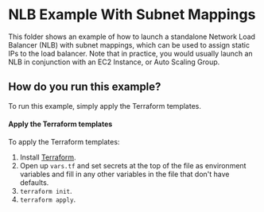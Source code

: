 # NLB Example With Subnet Mappings

This folder shows an example of how to launch a standalone Network Load Balancer (NLB) with subnet mappings, which can be used to assign static IPs to the load balancer. Note that in practice, you would usually launch an NLB in conjunction with an EC2 Instance, or Auto Scaling Group.

## How do you run this example?

To run this example, simply apply the Terraform templates.

#### Apply the Terraform templates

To apply the Terraform templates:

1. Install [Terraform](https://www.terraform.io/).
1. Open up `vars.tf` and set secrets at the top of the file as environment variables and fill in any other variables in
   the file that don't have defaults.
1. `terraform init`.
1. `terraform apply`.